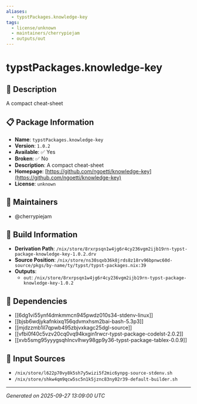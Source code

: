 ```yaml
---
aliases:
  - typstPackages.knowledge-key
tags:
  - license/unknown
  - maintainers/cherrypiejam
  - outputs/out
---
```


# typstPackages.knowledge-key

## 📝 Description

A compact cheat-sheet

## 📋 Package Information

- **Name**: `typstPackages.knowledge-key`
- **Version**: `1.0.2`
- **Available**: ✅ Yes
- **Broken**: ✅ No
- **Description**: A compact cheat-sheet
- **Homepage**: [https://github.com/ngoetti/knowledge-key](https://github.com/ngoetti/knowledge-key)
- **License**: `unknown`
## 👥 Maintainers

- @cherrypiejam


## 🔧 Build Information

- **Derivation Path**: `/nix/store/8rxrpsqn1w4jg6r4cy236vgm2ijb19rn-typst-package-knowledge-key-1.0.2.drv`
- **Source Position**: `/nix/store/ns30sqxb36k8jrds8z18rv96bpnwc60d-source/pkgs/by-name/ty/typst/typst-packages.nix:39`
- **Outputs**:
  - `out`:  `/nix/store/8rxrpsqn1w4jg6r4cy236vgm2ijb19rn-typst-package-knowledge-key-1.0.2`

## 🔗 Dependencies

- [[6dg1vi55ynf4dmkmmcn945pwdz010s34-stdenv-linux]]
- [[bjsb6wdjykafnkixq156qdvmxhsm2bai-bash-5.3p3]]
- [[mjdzzmb1il7qpwb495zbjvxkagc25dgl-source]]
- [[vfbi0f40c5vzv20cq0vq94kxgin1rwcr-typst-package-codelst-2.0.2]]
- [[xvb5smg95yyygsqhlncvlhwy98gp9y36-typst-package-tablex-0.0.9]]

## 📁 Input Sources

- `/nix/store/l622p70vy8k5sh7y5wizi5f2mic6ynpg-source-stdenv.sh`
- `/nix/store/shkw4qm9qcw5sc5n1k5jznc83ny02r39-default-builder.sh`

---
*Generated on 2025-09-27 13:09:00 UTC*
